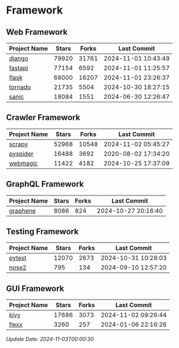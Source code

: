 # Framework

## Web Framework
| Project Name | Stars | Forks | Last Commit |
| ------------ | ----- | ----- | ----------- |
| [django](https://github.com/django/django) | 79920 | 31761 | 2024-11-01 10:43:49 |
| [fastapi](https://github.com/fastapi/fastapi) | 77154 | 6592 | 2024-11-01 11:25:57 |
| [flask](https://github.com/pallets/flask) | 68000 | 16207 | 2024-11-01 23:26:37 |
| [tornado](https://github.com/tornadoweb/tornado) | 21735 | 5504 | 2024-10-30 18:27:15 |
| [sanic](https://github.com/sanic-org/sanic) | 18084 | 1551 | 2024-06-30 12:26:47 |

## Crawler Framework
| Project Name | Stars | Forks | Last Commit |
| ------------ | ----- | ----- | ----------- |
| [scrapy](https://github.com/scrapy/scrapy) | 52968 | 10548 | 2024-11-02 05:45:27 |
| [pyspider](https://github.com/binux/pyspider) | 16488 | 3692 | 2020-08-02 17:34:20 |
| [webmagic](https://github.com/code4craft/webmagic) | 11422 | 4182 | 2024-10-25 17:37:09 |

## GraphQL Framework
| Project Name | Stars | Forks | Last Commit |
| ------------ | ----- | ----- | ----------- |
| [graphene](https://github.com/graphql-python/graphene) | 8086 | 824 | 2024-10-27 20:16:40 |

## Testing Framework
| Project Name | Stars | Forks | Last Commit |
| ------------ | ----- | ----- | ----------- |
| [pytest](https://github.com/pytest-dev/pytest) | 12070 | 2673 | 2024-10-31 10:28:03 |
| [nose2](https://github.com/nose-devs/nose2) | 795 | 134 | 2024-09-10 12:57:20 |

## GUI Framework
| Project Name | Stars | Forks | Last Commit |
| ------------ | ----- | ----- | ----------- |
| [kivy](https://github.com/kivy/kivy) | 17686 | 3073 | 2024-11-02 09:26:44 |
| [flexx](https://github.com/flexxui/flexx) | 3260 | 257 | 2024-01-06 22:16:26 |

*Update Date: 2024-11-03T00:00:30*